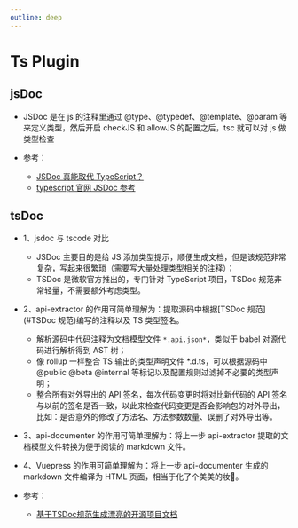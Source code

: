 ```yaml
---
outline: deep
---
```

# Ts Plugin
## jsDoc
- JSDoc 是在 js 的注释里通过 @type、@typedef、@template、@param 等来定义类型，然后开启 checkJS 和 allowJS 的配置之后，tsc 就可以对 js 做类型检查

- 参考：
  - [JSDoc 真能取代 TypeScript？](https://cloud.tencent.com/developer/article/2351090)
  - [typescript 官网 JSDoc 参考](https://tslang.com.cn/zh/docs/handbook/jsdoc-supported-types.html)
## tsDoc
- 1、jsdoc 与 tscode 对比
  - JSDoc 主要目的是给 JS 添加类型提示，顺便生成文档，但是该规范非常复杂，写起来很繁琐（需要写大量处理类型相关的注释）；
  - TSDoc 是微软官方推出的，专门针对 TypeScript 项目，TSDoc 规范非常轻量，不需要额外考虑类型。
- 2、api-extractor 的作用可简单理解为：提取源码中根据[TSDoc 规范](#TSDoc 规范)编写的注释以及 TS 类型签名。
  - 解析源码中代码注释为文档模型文件 `*.api.json*`，类似于 babel 对源代码进行解析得到 AST 树；
  - 像 rollup 一样整合 TS 输出的类型声明文件 *.d.ts，可以根据源码中 @public @beta  @internal 等标记以及配置规则过滤掉不必要的类型声明；
  - 整合所有对外导出的 API 签名，每次代码变更时将对比新代码的 API 签名与以前的签名是否一致，以此来检查代码变更是否会影响包的对外导出，比如：是否意外的修改了方法名、方法参数数量、误删了对外导出等。
- 3、api-documenter 的作用可简单理解为：将上一步 api-extractor 提取的文档模型文件转换为便于阅读的 markdown 文件。
- 4、Vuepress 的作用可简单理解为：将上一步 api-documenter 生成的 markdown 文件编译为 HTML 页面，相当于化了个美美的妆💅。

- 参考：
  - [基于TSDoc规范生成漂亮的开源项目文档](https://juejin.cn/post/7275943600780787753)
